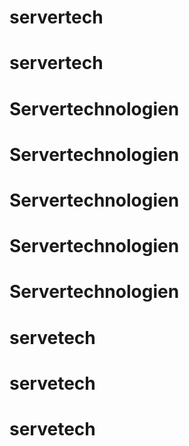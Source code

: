# servertech
# servertech
# Servertechnologien
# Servertechnologien
# Servertechnologien
# Servertechnologien
# Servertechnologien
# servetech
# servetech
# servetech

